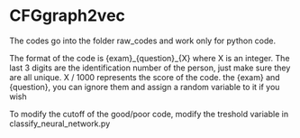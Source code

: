 # CFGgraph2vec

The codes go into the folder raw_codes and work only for python code.

The format of the code is {exam}\_{question}\_{X} where X is an integer. The last 3 digits are the identification number of the person, just make sure they are all unique. X / 1000 represents the score of the code. the {exam} and {question}, you can ignore them and assign a random variable to it if you wish

To modify the cutoff of the good/poor code, modify the treshold variable in classify_neural_network.py
